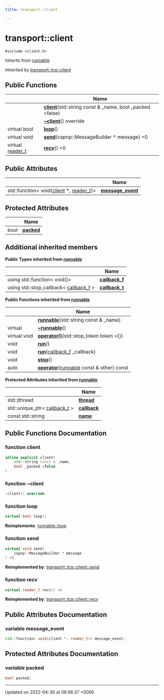```yaml
---
title: transport::client

---
```


# transport::client






`#include <client.h>`

Inherits from [runnable](Classes/classrunnable.md)

Inherited by [transport::tcp::client](Classes/classtransport_1_1tcp_1_1client.md)

## Public Functions

|                | Name           |
| -------------- | -------------- |
| | **[client](Classes/classtransport_1_1client.md#function-client)**(std::string const & _name, bool _packed =false) |
| | **[~client](Classes/classtransport_1_1client.md#function-~client)**() override |
| virtual bool | **[loop](Classes/classtransport_1_1client.md#function-loop)**() |
| virtual void | **[send](Classes/classtransport_1_1client.md#function-send)**(capnp::MessageBuilder * message) =0 |
| virtual [reader_t](Namespaces/namespacetransport.md#using-reader-t) | **[recv](Classes/classtransport_1_1client.md#function-recv)**() =0 |

## Public Attributes

|                | Name           |
| -------------- | -------------- |
| std::function< void([client](Classes/classtransport_1_1client.md) *, [reader_t](Namespaces/namespacetransport.md#using-reader-t))> | **[message_event](Classes/classtransport_1_1client.md#variable-message-event)**  |

## Protected Attributes

|                | Name           |
| -------------- | -------------- |
| bool | **[packed](Classes/classtransport_1_1client.md#variable-packed)**  |

## Additional inherited members

**Public Types inherited from [runnable](Classes/classrunnable.md)**

|                | Name           |
| -------------- | -------------- |
| using std::function< void()> | **[callback_f](Classes/classrunnable.md#using-callback-f)**  |
| using std::stop_callback< [callback_f](Classes/classrunnable.md#using-callback-f) > | **[callback_t](Classes/classrunnable.md#using-callback-t)**  |

**Public Functions inherited from [runnable](Classes/classrunnable.md)**

|                | Name           |
| -------------- | -------------- |
| | **[runnable](Classes/classrunnable.md#function-runnable)**(std::string const & _name) |
| virtual | **[~runnable](Classes/classrunnable.md#function-~runnable)**() |
| virtual void | **[operator()](Classes/classrunnable.md#function-operator())**(std::stop_token token ={}) |
| void | **[run](Classes/classrunnable.md#function-run)**() |
| void | **[run](Classes/classrunnable.md#function-run)**([callback_f](Classes/classrunnable.md#using-callback-f) _callback) |
| void | **[stop](Classes/classrunnable.md#function-stop)**() |
| auto | **[operator](Classes/classrunnable.md#function-operator)**([runnable](Classes/classrunnable.md) const & other) const |

**Protected Attributes inherited from [runnable](Classes/classrunnable.md)**

|                | Name           |
| -------------- | -------------- |
| std::jthread | **[thread](Classes/classrunnable.md#variable-thread)**  |
| std::unique_ptr< [callback_t](Classes/classrunnable.md#using-callback-t) > | **[callback](Classes/classrunnable.md#variable-callback)**  |
| const std::string | **[name](Classes/classrunnable.md#variable-name)**  |


## Public Functions Documentation

### function client

```cpp
inline explicit client(
    std::string const & _name,
    bool _packed =false
)
```


### function ~client

```cpp
~client() override
```


### function loop

```cpp
virtual bool loop()
```


**Reimplements**: [runnable::loop](Classes/classrunnable.md#function-loop)


### function send

```cpp
virtual void send(
    capnp::MessageBuilder * message
) =0
```


**Reimplemented by**: [transport::tcp::client::send](Classes/classtransport_1_1tcp_1_1client.md#function-send)


### function recv

```cpp
virtual reader_t recv() =0
```


**Reimplemented by**: [transport::tcp::client::recv](Classes/classtransport_1_1tcp_1_1client.md#function-recv)


## Public Attributes Documentation

### variable message_event

```cpp
std::function< void(client *, reader_t)> message_event;
```


## Protected Attributes Documentation

### variable packed

```cpp
bool packed;
```


-------------------------------

Updated on 2022-04-30 at 06:56:37 +0000